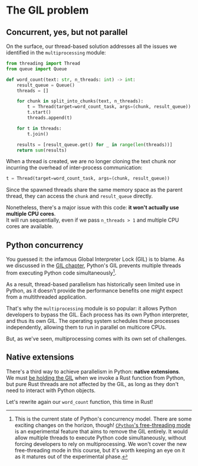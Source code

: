 # The GIL problem

## Concurrent, yes, but not parallel

On the surface, our thread-based solution addresses all the issues we identified in the `multiprocessing` module:

```python
from threading import Thread
from queue import Queue

def word_count(text: str, n_threads: int) -> int:
    result_queue = Queue()
    threads = []

    for chunk in split_into_chunks(text, n_threads):
        t = Thread(target=word_count_task, args=(chunk, result_queue))
        t.start()
        threads.append(t)

    for t in threads:
        t.join()

    results = [result_queue.get() for _ in range(len(threads))]
    return sum(results)
```

When a thread is created, we are no longer cloning the text chunk nor incurring the overhead of inter-process communication:

```python
t = Thread(target=word_count_task, args=(chunk, result_queue))
```

Since the spawned threads share the same memory space as the parent thread, they can access the `chunk` and `result_queue` directly.

Nonetheless, there's a major issue with this code: **it won't actually use multiple CPU cores**.\
It will run sequentially, even if we pass `n_threads > 1` and multiple CPU cores are available.

## Python concurrency

You guessed it: the infamous Global Interpreter Lock (GIL) is to blame.
As we discussed in the [GIL chapter](../01_intro/05_gil.md),
Python's GIL prevents multiple threads from executing Python code simultaneously[^free-threading].

As a result, thread-based parallelism has historically
seen limited use in Python, as it doesn't provide the performance benefits one might expect from a
multithreaded application.

That's why the `multiprocessing` module is so popular: it allows Python developers to bypass the GIL.
Each process has its own Python interpreter, and thus its own GIL. The operating system schedules these processes
independently, allowing them to run in parallel on multicore CPUs.

But, as we've seen, multiprocessing comes with its own set of challenges.

## Native extensions

There's a third way to achieve parallelism in Python: **native extensions**.\
We must [be holding the GIL](../01_intro/05_gil.html#pythonpy) when we invoke a Rust function from Python, but
pure Rust threads are not affected by the GIL, as long as they don't need to interact with Python objects.

Let's rewrite again our `word_count` function, this time in Rust!

[^free-threading]: This is the current state of Python's concurrency model. There are some exciting changes on the horizon, though!
[`CPython`'s free-threading mode](https://docs.python.org/3/howto/free-threading-python.html) is an experimental feature
that aims to remove the GIL entirely.
It would allow multiple threads to execute Python code simultaneously, without forcing developers to rely on multiprocessing.
We won't cover the new free-threading mode in this course, but it's worth keeping an eye on it as it matures out of the experimental phase.
